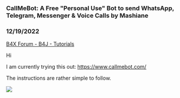 ### CallMeBot: A Free "Personal Use" Bot to send WhatsApp, Telegram, Messenger & Voice Calls by Mashiane
### 12/19/2022
[B4X Forum - B4J - Tutorials](https://www.b4x.com/android/forum/threads/144892/)

Hi  
  
I am currently trying this out: <https://www.callmebot.com/>  
  
The instructions are rather simple to follow.  
  
![](https://www.b4x.com/android/forum/attachments/137088)